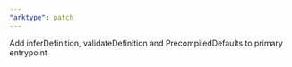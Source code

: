 ```yaml
---
"arktype": patch
---
```


Add inferDefinition, validateDefinition and PrecompiledDefaults to primary entrypoint
